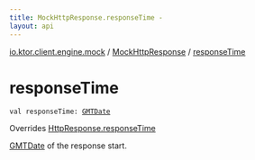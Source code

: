 ```yaml
---
title: MockHttpResponse.responseTime - 
layout: api
---
```


<div class='api-docs-breadcrumbs'><a href="../index.html">io.ktor.client.engine.mock</a> / <a href="index.html">MockHttpResponse</a> / <a href="./response-time.html">responseTime</a></div>

# responseTime

<div class="signature"><code><span class="keyword">val </span><span class="identifier">responseTime</span><span class="symbol">: </span><a href="../../io.ktor.util.date/-g-m-t-date/index.html"><span class="identifier">GMTDate</span></a></code></div>

Overrides <a href="../../io.ktor.client.response/-http-response/response-time.html">HttpResponse.responseTime</a>

<a href="../../io.ktor.util.date/-g-m-t-date/index.html">GMTDate</a> of the response start.

